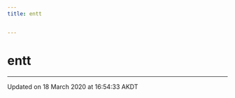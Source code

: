 ```yaml
---
title: entt


---
```


# entt























-------------------------------

Updated on 18 March 2020 at 16:54:33 AKDT